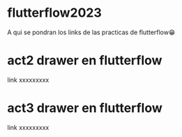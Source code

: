 # flutterflow2023
A qui se pondran los links de las practicas de flutterflow😁

# act2 drawer en flutterflow
link xxxxxxxxx

# act3 drawer en flutterflow
link xxxxxxxxx
